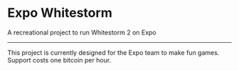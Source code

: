 # Expo Whitestorm

A recreational project to run Whitestorm 2 on Expo

---

This project is currently designed for the Expo team to make fun games. Support costs one bitcoin per hour.
